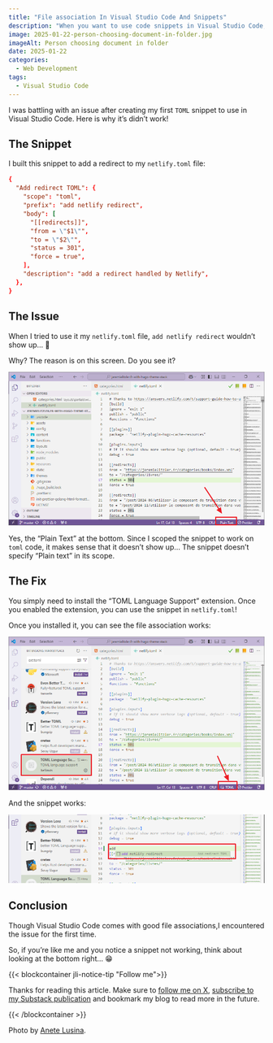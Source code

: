 ```yaml
---
title: "File association In Visual Studio Code And Snippets"
description: "When you want to use code snippets in Visual Studio Code, there is a caveat."
image: 2025-01-22-person-choosing-document-in-folder.jpg
imageAlt: Person choosing document in folder
date: 2025-01-22
categories:
  - Web Development
tags:
  - Visual Studio Code
---
```


I was battling with an issue after creating my first `TOML` snippet to use in Visual Studio Code. Here is why it’s didn’t work!

## The Snippet

I built this snippet to add a redirect to my `netlify.toml` file:

```toml
{
  "Add redirect TOML": {
    "scope": "toml",
    "prefix": "add netlify redirect",
    "body": [
      "[[redirects]]",
      "from = \"$1\"",
      "to = \"$2\"",
      "status = 301",
      "force = true",
    ],
    "description": "add a redirect handled by Netlify",
  },
}
```

## The Issue

When I tried to use it my `netlify.toml` file, `add netlify redirect` wouldn’t show up… 🤔

Why? The reason is on this screen. Do you see it?

![Issue demonstrated](issue-demonstrated.png)

Yes, the “Plain Text” at the bottom. Since I scoped the snippet to work on `toml` code, it makes sense that it doesn’t show up… The snippet doesn’t specify “Plain text” in its scope.

## The Fix

You simply need to install the “TOML Language Support” extension. Once you enabled the extension, you can use the snippet in `netlify.toml`!

Once you installed it, you can see the file association works:

![Extension for toml file association](extension-for-toml-file-association.png)

And the snippet works:

![Snippet is working](snippet-is-available.png)

## Conclusion

Though Visual Studio Code comes with good file associations,I encountered the issue for the first time.

So, if you’re like me and you notice a snippet not working, think about looking at the bottom right… 😁

{{< blockcontainer jli-notice-tip "Follow me">}}

Thanks for reading this article. Make sure to [follow me on X](https://x.com/LitzlerJeremie), [subscribe to my Substack publication](https://iamjeremie.substack.com/) and bookmark my blog to read more in the future.

{{< /blockcontainer >}}

Photo by [Anete Lusina](https://www.pexels.com/photo/person-choosing-document-in-folder-4792285/).
